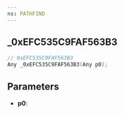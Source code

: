 ```yaml
---
ns: PATHFIND
---
```

## _0xEFC535C9FAF563B3

```c
// 0xEFC535C9FAF563B3
Any _0xEFC535C9FAF563B3(Any p0);
```

## Parameters
* **p0**:
